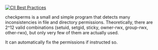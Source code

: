 [![CII Best Practices](https://bestpractices.coreinfrastructure.org/projects/4094/badge)](https://bestpractices.coreinfrastructure.org/projects/4094)

checkperms is a small and simple program that detects many
inconsistencies in file and directory permissions. Theoretically, there
are 2^12 valid combinations (setuid, setgid, sticky, owner-rwx,
group-rwx, other-rwx), but only very few of them are actually used.

It can automatically fix the permissions if instructed so.
